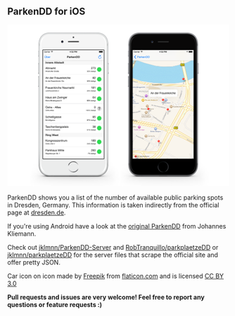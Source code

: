 ## ParkenDD for iOS

![](Resources/screenshot.png)

ParkenDD shows you a list of the number of available public parking spots in Dresden, Germany. This information is taken indirectly from the official page at [dresden.de](http://www.dresden.de/freie-parkplaetze/).

If you're using Android have a look at the [original ParkenDD](https://github.com/jklmnn/ParkenDD) from Johannes Kliemann.

Check out [jklmnn/ParkenDD-Server](https://github.com/jklmnn/ParkenDD-Server) and [RobTranquillo/parkplaetzeDD](https://github.com/RobTranquillo/parkplaetzeDD) or [jklmnn/parkplaetzeDD](https://github.com/jklmnn/parkplaetzeDD) for the server files that scrape the official site and offer pretty JSON.

Car icon on icon made by [Freepik](http://www.freepik.com) from [flaticon.com](http://www.flaticon.com) and is licensed [CC BY 3.0](http://creativecommons.org/licenses/by/3.0/)

**Pull requests and issues are very welcome! Feel free to report any questions or feature requests :)**
